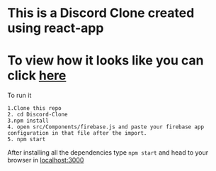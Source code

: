 # This is a Discord Clone created using react-app

# To view how it looks like you can click [here](https://discord-clone-85f09.web.app)

To run it
```
1.Clone this repo
2. cd Discord-Clone
3.npm install
4. open src/Components/firebase.js and paste your firebase app configuration in that file after the import.
5. npm start
```
After installing all the dependencies type `npm start` and head to your browser in [localhost:3000](http://127.0.0.1:3000)

